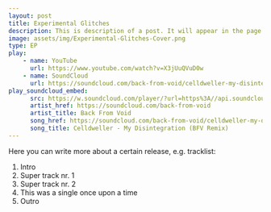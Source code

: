 ```yaml
---
layout: post
title: Experimental Glitches
description: This is description of a post. It will appear in the page of it's category with the description shown. Clicking each of them will redirect to the page of the post, the same with clicking "Read More"
image: assets/img/Experimental-Glitches-Cover.png
type: EP
play:
    - name: YouTube
      url: https://www.youtube.com/watch?v=X3jUuQVuD0w
    - name: SoundCloud
      url: https://soundcloud.com/back-from-void/celldweller-my-disintegration-bfv-remix
play_soundcloud_embed:
      src: https://w.soundcloud.com/player/?url=https%3A//api.soundcloud.com/tracks/971686048&color=%23ff5500&auto_play=false&hide_related=false&show_comments=true&show_user=true&show_reposts=false&show_teaser=true
      artist_href: https://soundcloud.com/back-from-void
      artist_title: Back From Void
      song_href: https://soundcloud.com/back-from-void/celldweller-my-disintegration-bfv-remix"
      song_title: Celldweller - My Disintegration (BFV Remix)
---
```

Here you can write more about a certain release, e.g. tracklist:
1. Intro
1. Super track nr. 1
1. Super track nr. 2
1. This was a single once upon a time
1. Outro